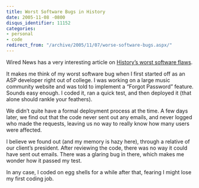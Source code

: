 ```yaml
---
title: Worst Software Bugs in History
date: 2005-11-08 -0800
disqus_identifier: 11152
categories:
- personal
- code
redirect_from: "/archive/2005/11/07/worse-software-bugs.aspx/"
---
```


Wired News has a very interesting article on [History’s worst software
flaws](http://wired.com/news/technology/bugs/0,2924,69355-2,00.html?tw=wn_story_page_next1).

It makes me think of my worst software bug when I first started off as
an ASP developer right out of college. I was working on a large music
community website and was told to implement a “Forgot Password” feature.
Sounds easy enough. I coded it, ran a quick test, and then deployed it
(that alone should rankle your feathers).

We didn’t quite have a formal deployment process at the time. A few days
later, we find out that the code never sent out any emails, and never
logged who made the requests, leaving us no way to really know how many
users were affected.

I believe we found out (and my memory is hazy here), through a relative
of our client’s president. After reviewing the code, there was no way it
could have sent out emails. There was a glaring bug in there, which
makes me wonder how it passed my test.

In any case, I coded on egg shells for a while after that, fearing I
might lose my first coding job.

